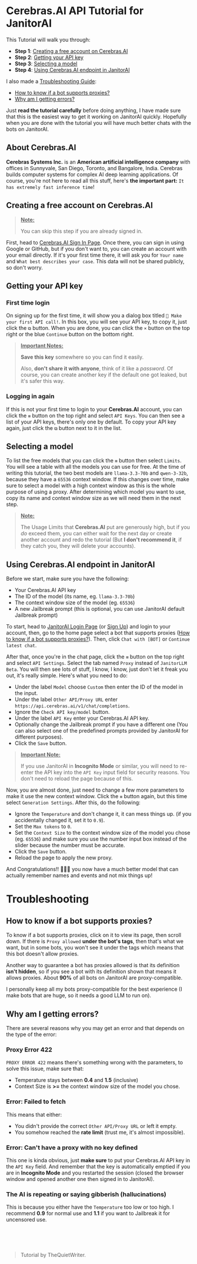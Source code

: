 # Cerebras.AI API Tutorial for JanitorAI

This Tutorial will walk you through:
+ **Step 1**: [Creating a free account on Cerebras.AI](#creating-a-free-account-on-cerebrasai)
+ **Step 2**: [Getting your API key](#getting-your-api-key)
+ **Step 3**: [Selecting a model](#selecting-a-model)
+ **Step 4**: [Using Cerebras.AI endpoint in JanitorAI](#using-cerebrasai-endpoint-in-janitorai)

I also made a [Troubleshooting Guide](#troubleshooting):
+ [How to know if a bot supports proxies?](#how-to-know-if-a-bot-supports-proxies)
+ [Why am I getting errors?](#why-am-i-getting-errors)

Just **read the tutorial carefully** before doing anything, I have made sure that this is the easiest way to get it working on JanitorAI quickly. Hopefully when you are done with the tutorial you will have much better chats with the bots on JanitorAI.

## About Cerebras.AI
**Cerebras Systems Inc.** is an **American artificial intelligence company** with offices in Sunnyvale, San Diego, Toronto, and Bangalore, India. Cerebras builds computer systems for complex AI deep learning applications. Of course, you're not here to read all this stuff, here's **the important part:** `It has extremely fast inference time`!

## Creating a free account on Cerebras.AI
> **<u>Note:</u>**
> 
> You can skip this step if you are already signed in.

First, head to [Cerebras.AI Sign In Page](https://cloud.cerebras.ai/). Once there, you can sign in using Google or GitHub, but if you don't want to, you can create an account with your email directly. If it's your first time there, it will ask you for `Your name` and `What best describes your case`. This data will not be shared publicly, so don't worry.

## Getting your API key

### First time login
On signing up for the first time, it will show you a dialog box titled `🚀 Make your first API call!`. In this box, you will see your API key, to copy it, just click the `⧉` button. When you are done, you can click the `×` button on the top right or the blue `Continue` button on the  bottom right.
> **<u>Important Notes:</u>**
> 
> **Save this key** somewhere so you can find it easily.
> 
> Also, **don't share it with anyone**, think of it like a _password_. Of course, you can create another key if the default one got leaked, but it's safer this way.

### Logging in again
If this is not your first time to login to your **Cerebras.AI** account, you can click the `≡` button on the top right and select `API Keys`. You can then see a list of your API keys, there's only one by default. To copy your API key again, just click the `⧉` button next to it in the list.

## Selecting a model
To list the free models that you can click the `≡` button then select `Limits`. You will see a table with all the models you can use for free. At the time of writing this tutorial, the two best models are `llama-3.3-70b` and `qwen-3-32b`, because they have a `65536` context window. If this changes over time, make sure to select a model with a high context window as this is the whole purpose of using a proxy. After determining which model you want to use, copy its name and context window size as we will need them in the next step.
> **<u>Note:</u>**
> 
> The Usage Limits that **Cerebras.AI** put are generously high, but if you *do* exceed them, you can either wait for the next day or create another account and redo the tutorial (But **I don't recommend it**, if they catch you, they will delete your accounts).

## Using Cerebras.AI endpoint in JanitorAI
Before we start, make sure you have the following:
+ Your Cerebras.AI API key
+ The ID of the model (its name, eg. `llama-3.3-70b`)
+ The context window size of the model (eg. `65536`)
+ A new Jailbreak prompt (this is optional, you can use JanitorAI default Jailbreak prompt)

To start, head to [JanitorAI Login Page](https://janitorai.com/login) (or [Sign Up](https://janitorai.com/register)) and login to your account, then, go to the home page select a bot that supports proxies ([How to know if a bot supports proxies?](#how-to-know-if-a-bot-supports-proxies)). Then, click `Chat with [BOT]` or `Continue latest chat`.

After that, once you're in the chat page, click the `≡` button on the top right and select `API Settings`. Select the tab named `Proxy` instead of `JanitorLLM Beta`. You will then see lots of stuff, I know, I know, just don't let it freak you out, it's really simple. Here's what you need to do: 
+ Under the label `Model` choose `Custom` then enter the ID of the model in the input.
+ Under the label `Other API/Proxy URL` enter `https://api.cerebras.ai/v1/chat/completions`.
+ Ignore the `Check API key/model` button.
+ Under the label `API Key` enter your Cerebras.AI API key.
+ Optionally change the Jailbreak prompt if you have a different one (You can also select one of the predefined prompts provided by JanitorAI for different purposes).
+ Click the `Save` button.

> **<u>Important Note:</u>**
> 
> If you use JanitorAI in **Incognito Mode** or similar, you will need to re-enter the API key into the `API Key` input field for security reasons. You don't need to reload the page because of this.

Now, you are almost done, just need to change a few more parameters to make it use the new context window. Click the `≡` button again, but this time select `Generation Settings`. After this, do the following:
+ Ignore the `Temperature` and don't change it, it can mess things up. (if you accidentally changed it, set it to `0.9`).
+ Set the `Max tokens` to `0`.
+ Set the `Context Size` to the context window size of the model you chose (eg. `65536`) and make sure you use the number input box instead of the slider because the number must be accurate.
+ Click the `Save` button.
+ Reload the page to apply the new proxy.

And Congratulations!! 🎉🎉🎉 you now have a much better model that can actually remember names and events and not mix things up!


# Troubleshooting

## How to know if a bot supports proxies?
To know if a bot supports proxies, click on it to view its page, then scroll down.
If there is `Proxy allowed` **under the bot's tags**, then that's what we want, but in some bots, you won't see it under the tags which means that this bot doesn't allow proxies.

Another way to guarantee a bot has proxies allowed is that its definition **isn't hidden**, so if you see a bot with its definition shown that means it allows proxies. About **90%** of all bots on JanitorAI are proxy-compatible.

I personally keep all my bots proxy-compatible for the best experience (I make bots that are huge, so it needs a good LLM to run on).

## Why am I getting errors?
There are several reasons why you may get an error and that depends on the type of the error:

### Proxy Error 422
`PROXY ERROR 422` means there's something wrong with the parameters, to solve this issue, make sure that:
+ Temperature stays between **0.4** and **1.5** (inclusive)
+ Context Size is **>=** the context window size of the model you chose.

### Error: Failed to fetch
This means that either:
+ You didn't provide the correct `Other API/Proxy URL` or left it empty.
+ You somehow reached the **rate limit** (trust me, it's almost impossible).

### Error: Can't have a proxy with no key defined
This one is kinda obvious, just **make sure** to put your Cerebras.AI API key in the `API Key` field. And remember that the key is automatically emptied if you are in **Incognito Mode** and you restarted the session (closed the browser window and opened another one then signed in to JanitorAI).

### The AI is repeating or saying gibberish (hallucinations)
This is because you either have the `Temperature` too low or too high. I recommend **0.9** for normal use and **1.1** if you want to Jailbreak it for uncensored use.


<br><br><br>
>Tutorial by TheQuietWriter.
